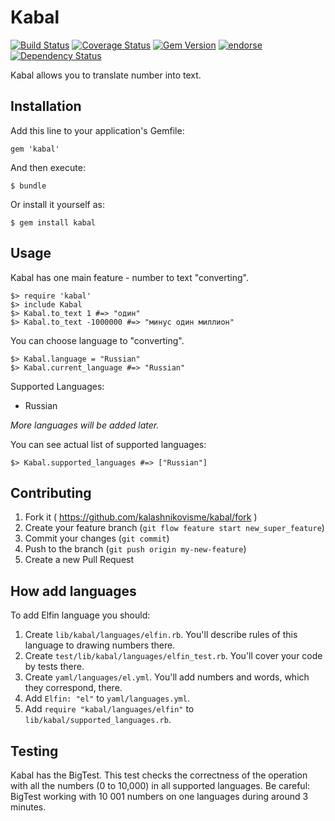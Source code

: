 # Kabal

[![Build Status](https://travis-ci.org/kalashnikovisme/kabal.svg?branch=master)](https://travis-ci.org/kalashnikovisme/kabal)
[![Coverage Status](https://coveralls.io/repos/kalashnikovisme/kabal/badge.png?branch=master)](https://coveralls.io/r/kalashnikovisme/kabal?branch=master)
[![Gem Version](https://badge.fury.io/rb/kabal.svg)](http://badge.fury.io/rb/kabal)
[![endorse](https://api.coderwall.com/kalashnikovisme/endorsecount.png)](https://coderwall.com/kalashnikovisme)
[![Dependency Status](https://gemnasium.com/kalashnikovisme/kabal.svg)](https://gemnasium.com/kalashnikovisme/kabal)

Kabal allows you to translate number into text.

## Installation

Add this line to your application's Gemfile:

    gem 'kabal'

And then execute:

    $ bundle

Or install it yourself as:

    $ gem install kabal

## Usage

Kabal has one main feature - number to text "converting".

    $> require 'kabal'
    $> include Kabal
    $> Kabal.to_text 1 #=> "один"
    $> Kabal.to_text -1000000 #=> "минус один миллион"

You can choose language to "converting".

    $> Kabal.language = "Russian"
    $> Kabal.current_language #=> "Russian"

Supported Languages:

* Russian

*More languages will be added later.*

You can see actual list of supported languages:

    $> Kabal.supported_languages #=> ["Russian"]

## Contributing

1. Fork it ( https://github.com/kalashnikovisme/kabal/fork )
2. Create your feature branch (`git flow feature start new_super_feature`)
3. Commit your changes (`git commit`)
4. Push to the branch (`git push origin my-new-feature`)
5. Create a new Pull Request

## How add languages

To add Elfin language you should:

1. Create `lib/kabal/languages/elfin.rb`. You'll describe rules of this language to drawing numbers there.
2. Create `test/lib/kabal/languages/elfin_test.rb`. You'll cover your code by tests there.
3. Create `yaml/languages/el.yml`. You'll add numbers and words, which they correspond, there.
4. Add `Elfin: "el"` to `yaml/languages.yml`.
5. Add `require "kabal/languages/elfin"` to `lib/kabal/supported_languages.rb`.

## Testing

Kabal has the BigTest. This test checks the correctness of the operation with all the numbers (0 to 10,000) in all supported languages.
Be careful: BigTest working with 10 001 numbers on one languages during around 3 minutes.
